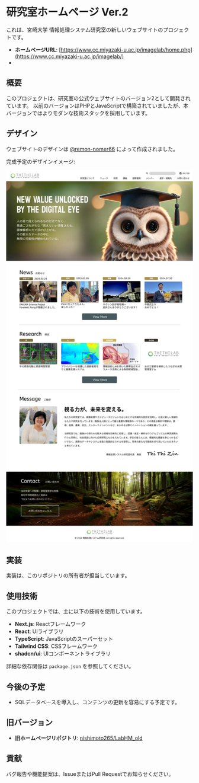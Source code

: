 # 研究室ホームページ Ver.2

これは、宮崎大学 情報処理システム研究室の新しいウェブサイトのプロジェクトです。
*   **ホームページURL**: [https://www.cc.miyazaki-u.ac.jp/imagelab/home.php](https://www.cc.miyazaki-u.ac.jp/imagelab/)
*   
## 概要

このプロジェクトは、研究室の公式ウェブサイトのバージョン2として開発されています。
以前のバージョンはPHPとJavaScriptで構築されていましたが、本バージョンではよりモダンな技術スタックを採用しています。

## デザイン

ウェブサイトのデザインは [@remon-nomer66](https://github.com/remon-nomer66) によって作成されました。

完成予定のデザインイメージ:

![デザインプレビュー](public/logo-white.png)

## 実装

実装は、このリポジトリの所有者が担当しています。

## 使用技術

このプロジェクトでは、主に以下の技術を使用しています。

*   **Next.js**: Reactフレームワーク
*   **React**: UIライブラリ
*   **TypeScript**: JavaScriptのスーパーセット
*   **Tailwind CSS**: CSSフレームワーク
*   **shadcn/ui**: UIコンポーネントライブラリ 

詳細な依存関係は `package.json` を参照してください。

## 今後の予定

*   SQLデータベースを導入し、コンテンツの更新を容易にする予定です。

## 旧バージョン

*   **旧ホームページリポジトリ**: [nishimoto265/LabHM_old](https://github.com/nishimoto265/LabHM_old)

## 貢献

バグ報告や機能提案は、IssueまたはPull Requestでお知らせください。 
